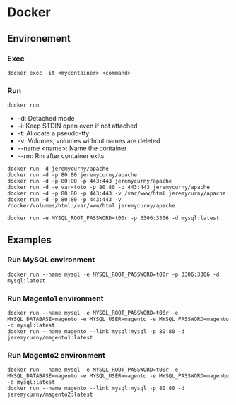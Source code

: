 # Docker

## Environement

### Exec

```
docker exec -it <mycontainer> <command>
```

### Run

```
docker run
```

* -d: Detached mode
* -i: Keep STDIN open even if not attached
* -t: Allocate a pseudo-tty
* -v: Volumes, volumes without names are deleted
* --name \<name>: Name the container
* --rm: Rm after container exits

```
docker run -d jeremycurny/apache
docker run -d -p 80:80 jeremycurny/apache
docker run -d -p 80:80 -p 443:443 jeremycurny/apache
docker run -d -e var=toto -p 80:80 -p 443:443 jeremycurny/apache
docker run -d -p 80:80 -p 443:443 -v /var/www/html jeremycurny/apache
docker run -d -p 80:80 -p 443:443 -v /docker/volumes/html:/var/www/html jeremycurny/apache

docker run -e MYSQL_ROOT_PASSWORD=t00r -p 3306:3306 -d mysql:latest
```

## Examples

### Run MySQL environment

```
docker run --name mysql -e MYSQL_ROOT_PASSWORD=t00r -p 3306:3306 -d mysql:latest
```

### Run Magento1 environment

```
docker run --name mysql -e MYSQL_ROOT_PASSWORD=t00r -e MYSQL_DATABASE=magento -e MYSQL_USER=magento -e MYSQL_PASSWORD=magento -d mysql:latest
docker run --name magento --link mysql:mysql -p 80:80 -d jeremycurny/magento1:latest
```

### Run Magento2 environment

```
docker run --name mysql -e MYSQL_ROOT_PASSWORD=t00r -e MYSQL_DATABASE=magento -e MYSQL_USER=magento -e MYSQL_PASSWORD=magento -d mysql:latest
docker run --name magento --link mysql:mysql -p 80:80 -d jeremycurny/magento2:latest
```
